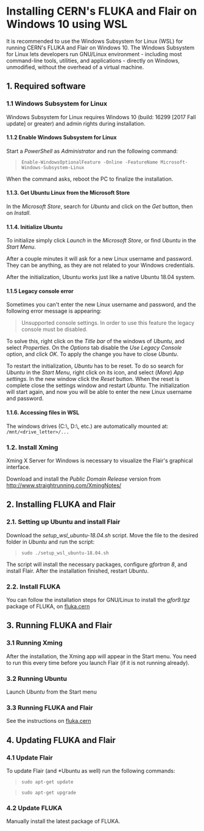 # Installing CERN's FLUKA and Flair on Windows 10 using WSL

It is recommended to use the Windows Subsystem for Linux (WSL) for running CERN's FLUKA and Flair on Windows 10.
The Windows Subsystem for Linux lets developers run GNU/Linux environment - including most command-line tools, utilities,
and applications - directly on Windows, unmodified, without the overhead of a virtual machine.

## 1. Required software

### 1.1 Windows Subsystem for Linux

Windows Subsystem for Linux requires Windows 10 (build: 16299 [2017 Fall update] or greater) and admin rights during installation.

#### 1.1.2 Enable Windows Subsystem for Linux

Start a *PowerShell* as *Administrator* and run the following command:

> `Enable-WindowsOptionalFeature -Online -FeatureName Microsoft-Windows-Subsystem-Linux`

When the command asks, reboot the PC to finalize the installation.

#### 1.1.3. Get Ubuntu Linux from the Microsoft Store

In the *Microsoft Store*, search for *Ubuntu* and click on the *Get* button, then on *Install*.

#### 1.1.4. Initialize Ubuntu

To initialize simply click *Launch* in the *Microsoft Store*, or find *Ubuntu* in the *Start Menu*.

After a couple minutes it will ask for a new Linux username and password. They can be anything, as they are not related
to your Windows credentials.

After the initialization, Ubuntu works just like a native Ubuntu 18.04 system.

#### 1.1.5 Legacy console error

Sometimes you can't enter the new Linux username and password, and the following error message is appearing:

> Unsupported console settings. In order to use this feature the legacy console must be disabled.

To solve this, right click on the *Title bar* of the windows of *Ubuntu*, and select *Properties*. On the *Options* tab
disable the *Use Legacy Console* option, and click *OK*. To apply the change you have to close *Ubuntu*.

To restart the initialization, *Ubuntu* has to be reset. To do so search for *Ubuntu* in the *Start Menu*,
right click on its icon, and select (*More*) *App settings*. In the new window click the *Reset* button.
When the reset is complete close the settings window and restart *Ubuntu*. The initialization will start again,
and now you will be able to enter the new Linux username and password.

#### 1.1.6. Accessing files in WSL

The windows drives (C:\\, D:\\, etc.) are automatically mounted at: `/mnt/<drive_letter>/...`

### 1.2. Install Xming

Xming X Server for Windows is necessary to visualize the Flair's graphical interface.

Download and install the *Public Domain Release* version from http://www.straightrunning.com/XmingNotes/

## 2. Installing FLUKA and Flair

### 2.1. Setting up Ubuntu and install Flair

Download the *setup_wsl_ubuntu-18.04.sh* script. Move the file to the desired folder in *Ubuntu* and run the script:

> `sudo ./setup_wsl_ubuntu-18.04.sh`

The script will install the necessary packages, configure *gfortran 8*, and install Flair. After the installation
finished, restart *Ubuntu*.

### 2.2. Install FLUKA

You can follow the installation steps for GNU/Linux to install the *gfor9.tgz* package of FLUKA, on
[fluka.cern](https://fluka.cern/documentation/installation/fluka-linux-macos)

## 3. Running FLUKA and Flair

### 3.1 Running Xming

After the installation, the Xming app will appear in the Start menu. You need to run this every time before
you launch Flair (if it is not running already).

### 3.2 Running Ubuntu

Launch *Ubuntu* from the Start menu

### 3.3 Running FLUKA and Flair

See the instructions on [fluka.cern](https://fluka.cern/documentation/running)

## 4. Updating FLUKA and Flair

### 4.1 Update Flair

To update Flair (and *Ubuntu as well) run the following commands:

> `sudo apt-get update`

> `sudo apt-get upgrade`

### 4.2 Update FLUKA

Manually install the latest package of FLUKA.
